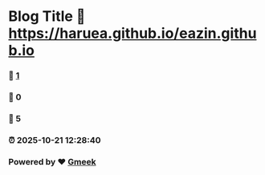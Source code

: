 # Blog Title :link: https://haruea.github.io/eazin.github.io 
### :page_facing_up: [1](https://haruea.github.io/eazin.github.io/tag.html) 
### :speech_balloon: 0 
### :hibiscus: 5 
### :alarm_clock: 2025-10-21 12:28:40 
### Powered by :heart: [Gmeek](https://github.com/Meekdai/Gmeek)
